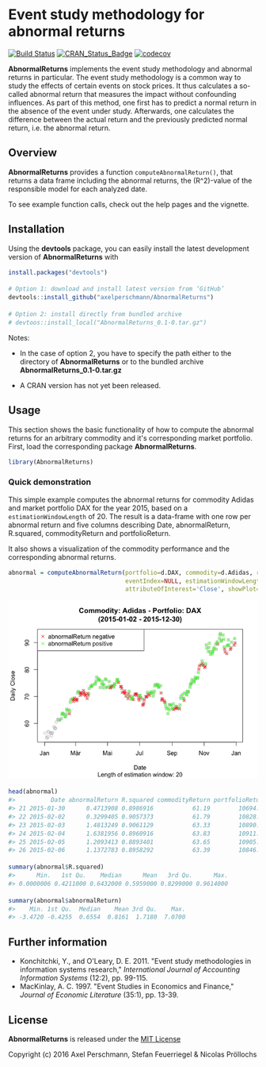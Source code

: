 
<!-- README.md is generated from README.Rmd. Please edit that file -->
Event study methodology for abnormal returns
============================================

[![Build Status](https://travis-ci.com/axelperschmann/AbnormalReturns.svg?token=Kjpsd3qrCAyMxmV9vstj&branch=master)](https://travis-ci.com/axelperschmann/AbnormalReturns) [![CRAN\_Status\_Badge](http://www.r-pkg.org/badges/version/AbnormalReturns)](https://cran.r-project.org/package=AbnormalReturns) [![codecov](https://codecov.io/gh/axelperschmann/AbnormalReturns/branch/master/graph/badge.svg?token=2aoNCDfAgT)](https://codecov.io/gh/axelperschmann/AbnormalReturns)

**AbnormalReturns** implements the event study methodology and abnormal returns in particular. The event study methodology is a common way to study the effects of certain events on stock prices. It thus calculates a so-called abnormal return that measures the impact without confounding influences. As part of this method, one first has to predict a normal return in the absence of the event under study. Afterwards, one calculates the difference between the actual return and the previously predicted normal return, i.e. the abnormal return.

Overview
--------

**AbnormalReturns** provides a function `computeAbnormalReturn()`, that returns a data frame including the abnormal returns, the \(R^2\)-value of the responsible model for each analyzed date.

To see example function calls, check out the help pages and the vignette.

Installation
------------

Using the **devtools** package, you can easily install the latest development version of **AbnormalReturns** with

``` r
install.packages("devtools")

# Option 1: download and install latest version from ‘GitHub’
devtools::install_github("axelperschmann/AbnormalReturns")

# Option 2: install directly from bundled archive
# devtoos::install_local("AbnormalReturns_0.1-0.tar.gz")
```

Notes:

-   In the case of option 2, you have to specify the path either to the directory of **AbnormalReturns** or to the bundled archive **AbnormalReturns\_0.1-0.tar.gz**

-   A CRAN version has not yet been released.

Usage
-----

This section shows the basic functionality of how to compute the abnormal returns for an arbitrary commodity and it's corresponding market portfolio. First, load the corresponding package **AbnormalReturns**.

``` r
library(AbnormalReturns)
```

### Quick demonstration

This simple example computes the abnormal returns for commodity Adidas and market portfolio DAX for the year 2015, based on a `estimationWindowLength` of 20. The result is a data-frame with one row per abnormal return and five columns describing Date, abnormalReturn, R.squared, commodityReturn and portfolioReturn.

It also shows a visualization of the commodity performance and the corresponding abnormal returns.

``` r
abnormal = computeAbnormalReturn(portfolio=d.DAX, commodity=d.Adidas, regressionType='OLS',
                                 eventIndex=NULL, estimationWindowLength=20,
                                 attributeOfInterest='Close', showPlot=TRUE)
```

![](README-unnamed-chunk-4-1.png)

``` r
head(abnormal)
#>          Date abnormalReturn R.squared commodityReturn portfolioReturn
#> 21 2015-01-30      0.4713908 0.8986916           61.19        10694.32
#> 22 2015-02-02      0.3299405 0.9057373           61.79        10828.01
#> 23 2015-02-03      1.4813249 0.9061129           63.33        10890.95
#> 24 2015-02-04      1.6381956 0.8960916           63.83        10911.32
#> 25 2015-02-05      1.2093413 0.8893401           63.65        10905.41
#> 26 2015-02-06      1.1372783 0.8958292           63.39        10846.39

summary(abnormal$R.squared)
#>      Min.   1st Qu.    Median      Mean   3rd Qu.      Max. 
#> 0.0000006 0.4211000 0.6432000 0.5959000 0.8299000 0.9614000

summary(abnormal$abnormalReturn)
#>    Min. 1st Qu.  Median    Mean 3rd Qu.    Max. 
#> -3.4720 -0.4255  0.6554  0.8161  1.7180  7.0700
```

Further information
-------------------

-   Konchitchki, Y., and O'Leary, D. E. 2011. "Event study methodologies in information systems research," *International Journal of Accounting Information Systems* (12:2), pp. 99-115.
-   MacKinlay, A. C. 1997. "Event Studies in Economics and Finance," *Journal of Economic Literature* (35:1), pp. 13-39.

License
-------

**AbnormalReturns** is released under the [MIT License](https://opensource.org/licenses/MIT)

Copyright (c) 2016 Axel Perschmann, Stefan Feuerriegel & Nicolas Pröllochs
